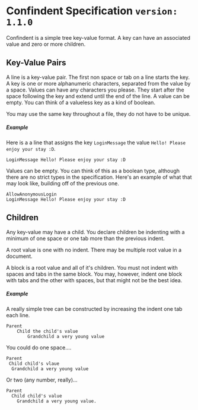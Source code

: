 # Confindent Specification `version: 1.1.0`

Confindent is a simple tree key-value format. A key can have an associated value
and zero or more children.

## Key-Value Pairs

A line is a key-value pair. The first non space or tab on a line starts the key.
A key is one or more alphanumeric characters, separated from the value by a space.
Values can have any characters you please. They start after the space following the
key and extend until the end of the line. A value can be empty. You can think of a
valueless key as a kind of boolean.

You may use the same key throughout a file, they do not have to be unique.

##### Example

Here is a a line that assigns the key `LoginMessage` the value
`Hello! Please enjoy your stay :D`.

```
LoginMessage Hello! Please enjoy your stay :D
```

Values can be empty. You can think of this as a boolean type, although there are
no strict types in the specification. Here's an example of what that may look like,
building off of the previous one.

```
AllowAnonymousLogin
LoginMessage Hello! Please enjoy your stay :D
```

## Children

Any key-value may have a child. You declare children be indenting with a minimum
of one space or one tab more than the previous indent.

A root value is one with no indent. There may be multiple root value in a document.

A block is a root value and all of it's children. You must not indent with spaces
and tabs in the same block. You may, however, indent one block with tabs and the
other with spaces, but that might not be the best idea.

##### Example

A really simple tree can be constructed by increasing the indent one tab each line.

```
Parent
	Child the child's value
		Grandchild a very young value
```

You could do one space....

```
Parent
 Child child's vlaue
  Grandchild a very young value
```

Or two (any number, really)...

```
Parent
  Child child's value
    Grandchild a very young value.
```